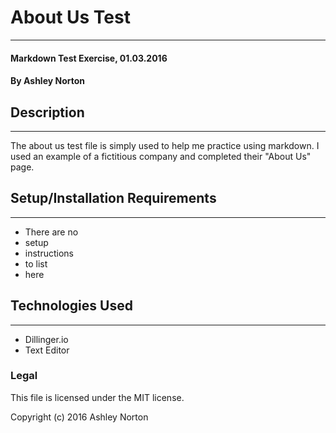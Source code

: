 # About Us Test
***
#### Markdown Test Exercise, 01.03.2016

#### **By Ashley Norton**

## Description
***
The about us test file is simply used to help me practice using markdown. I used an example of a fictitious company and completed their "About Us" page.

## Setup/Installation Requirements
***
* There are no 
* setup 
* instructions
* to list
* here

## Technologies Used
***
* Dillinger.io
* Text Editor

### Legal

This file is licensed under the MIT license.

Copyright (c) 2016 Ashley Norton

